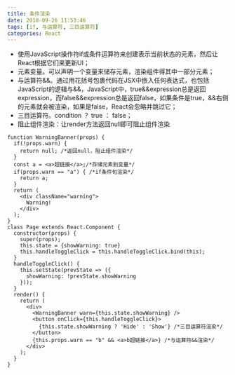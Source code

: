 ```yaml
---
title: 条件渲染
date: 2018-09-26 11:53:46
tags: [if, 与运算符, 三目运算符]
categories: React
---
```




- 使用JavaScript操作符if或条件运算符来创建表示当前状态的元素，然后让React根据它们来更新UI；
- 元素变量。可以声明一个变量来储存元素，渲染组件得其中一部分元素；
- 与运算符&&。通过用花括号包裹代码在JSX中嵌入任何表达式，也包括JavaScript的逻辑与&&，JavaScript中，true&&expression总是返回expression，而false&&expression总是返回false，如果条件是true，&&右侧的元素就会被渲染，如果是false，React会忽略并跳过它；
- 三目运算符。condition ？ true ： false；
- 阻止组件渲染：让render方法返回null即可阻止组件渲染

```react
function WarningBanner(props) {
  if(!props.warn) {
    return null; /*返回null，阻止组件渲染*/
  }
  const a = <a>超链接</a>;/*存储元素到变量*/
  if(props.warn == "a") { /*if条件句渲染*/
    return a;
  }
  return (
    <div className="warning">
      Warning!
    </div>
  );
}
class Page extends React.Component {
  constructor(props) {
    super(props);
    this.state = {showWarning: true}
    this.handleToggleClick = this.handleToggleClick.bind(this);
  }
  handleToggleClick() {
    this.setState(prevState => ({
      showWarning: !prevState.showWarning
    }));
  }
  render() {
    return (
      <div>
        <WarningBanner warn={this.state.showWarning} />
        <button onClick={this.handleToggleClick}>
          {this.state.showWarning ? 'Hide' : 'Show'} /*三目运算符渲染*/
        </button>
        {this.props.warn == "b" && <a>b超链接</a>} /*与运算符&&渲染*/
      </div>
    );
  }
}
```

